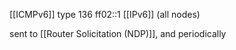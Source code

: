 [[ICMPv6]] type 136
ff02::1 [[IPv6]] (all nodes)

sent to [[Router Solicitation (NDP)]], and periodically 